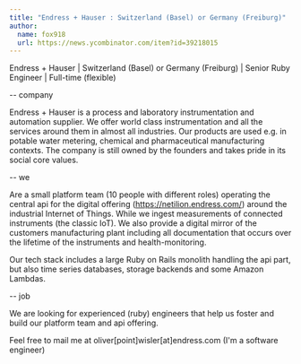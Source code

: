 ```yaml
---
title: "Endress + Hauser : Switzerland (Basel) or Germany (Freiburg)"
author:
  name: fox918
  url: https://news.ycombinator.com/item?id=39218015
---
```

Endress + Hauser | Switzerland (Basel) or Germany (Freiburg) | Senior Ruby Engineer | Full-time (flexible)

-- company

Endress + Hauser is a process and laboratory instrumentation and automation supplier. We offer world class instrumentation and all the services around them in almost all industries. Our products are used e.g. in potable water metering, chemical and pharmaceutical manufacturing contexts.
The company is still owned by the founders and takes pride in its social core values.

-- we

Are a small platform team (10 people with different roles) operating the central api for the digital offering (<a href="https:&#x2F;&#x2F;netilion.endress.com&#x2F;" rel="nofollow">https:&#x2F;&#x2F;netilion.endress.com&#x2F;</a>) around the industrial Internet of Things.
While we ingest measurements of connected instruments (the classic IoT). We also provide a digital mirror of the customers manufacturing plant including all documentation that occurs over the lifetime of the instruments and health-monitoring.

Our tech stack includes a large Ruby on Rails monolith handling the api part, but also time series databases, storage backends and some Amazon Lambdas.

-- job

We are looking for experienced (ruby) engineers that help us foster and build our platform team and api offering.

Feel free to mail me at oliver[point]wisler[at]endress.com 
(I&#x27;m a software engineer)
